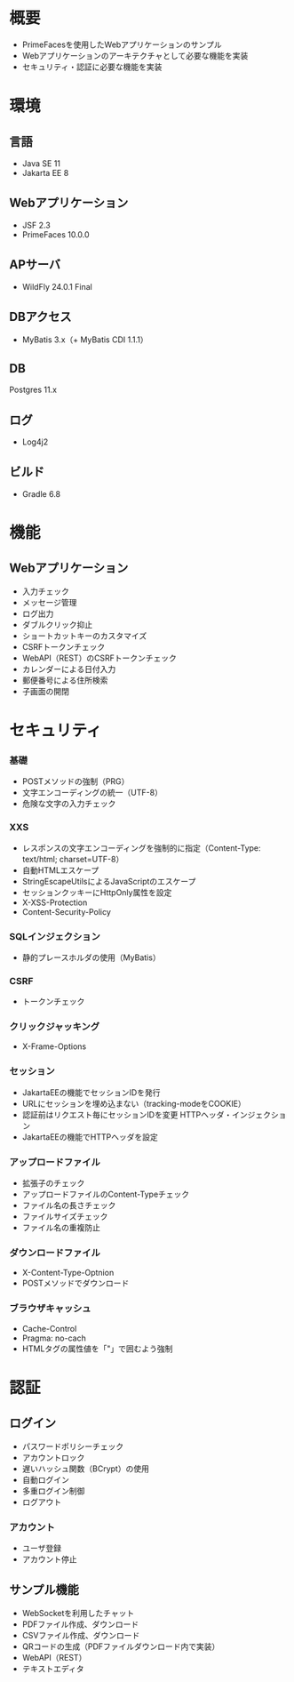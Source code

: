 # 概要
* PrimeFacesを使用したWebアプリケーションのサンプル
* Webアプリケーションのアーキテクチャとして必要な機能を実装
* セキュリティ・認証に必要な機能を実装

# 環境
## 言語
* Java SE 11
* Jakarta EE 8
## Webアプリケーション
* JSF 2.3
* PrimeFaces 10.0.0
## APサーバ
* WildFly 24.0.1 Final
## DBアクセス
* MyBatis 3.x（+ MyBatis CDI 1.1.1）
## DB
Postgres 11.x
## ログ
* Log4j2
## ビルド
* Gradle 6.8
# 機能
## Webアプリケーション
* 入力チェック
* メッセージ管理
* ログ出力
* ダブルクリック抑止
* ショートカットキーのカスタマイズ
* CSRFトークンチェック
* WebAPI（REST）のCSRFトークンチェック
* カレンダーによる日付入力
* 郵便番号による住所検索
* 子画面の開閉

# セキュリティ
### 基礎
* POSTメソッドの強制（PRG）
* 文字エンコーディングの統一（UTF-8）
* 危険な文字の入力チェック
### XXS
* レスポンスの文字エンコーディングを強制的に指定（Content-Type: text/html; charset=UTF-8）
* 自動HTMLエスケープ
* StringEscapeUtilsによるJavaScriptのエスケープ
* セッションクッキーにHttpOnly属性を設定
* X-XSS-Protection
* Content-Security-Policy
### SQLインジェクション
* 静的プレースホルダの使用（MyBatis）
### CSRF
* トークンチェック
### クリックジャッキング
* X-Frame-Options
### セッション
* JakartaEEの機能でセッションIDを発行
* URLにセッションを埋め込まない（tracking-modeをCOOKIE）
* 認証前はリクエスト毎にセッションIDを変更
HTTPヘッダ・インジェクション
* JakartaEEの機能でHTTPヘッダを設定
### アップロードファイル
* 拡張子のチェック
* アップロードファイルのContent-Typeチェック
* ファイル名の長さチェック
* ファイルサイズチェック
* ファイル名の重複防止
### ダウンロードファイル
* X-Content-Type-Optnion
* POSTメソッドでダウンロード
### ブラウザキャッシュ
* Cache-Control
* Pragma: no-cach
* HTMLタグの属性値を「"」で囲むよう強制

# 認証
## ログイン
* パスワードポリシーチェック
* アカウントロック
* 遅いハッシュ関数（BCrypt）の使用
* 自動ログイン
* 多重ログイン制御
* ログアウト
### アカウント
* ユーザ登録
* アカウント停止

## サンプル機能
* WebSocketを利用したチャット
* PDFファイル作成、ダウンロード
* CSVファイル作成、ダウンロード
* QRコードの生成（PDFファイルダウンロード内で実装）
* WebAPI（REST）
* テキストエディタ

